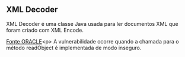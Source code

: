 ## XML Decoder
XML Decoder é uma classe Java usada para ler documentos XML que foram criado com XML Encode.<p> 
[Fonte ORACLE](https://docs.oracle.com/javase/8/docs/api/java/beans/XMLDecoder.html#:~:text=The%20XMLDecoder%20class%20is%20used,used%20just%20like%20the%20ObjectInputStream%20.)<p>
A vulnerabilidade ocorre quando a chamada para o método readObject é implementada de modo inseguro. 


